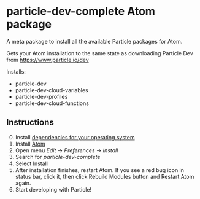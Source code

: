 # particle-dev-complete Atom package

A meta package to install all the available Particle packages for Atom.

Gets your Atom installation to the same state as downloading Particle Dev from https://www.particle.io/dev

Installs:
- particle-dev
- particle-dev-cloud-variables
- particle-dev-profiles
- particle-dev-cloud-functions

## Instructions

0. Install [dependencies for your operating system](https://github.com/particle-iot/particle-dev#requirements)
1. Install [Atom](https://atom.io)
2. Open menu _Edit_ -> _Preferences_ -> _Install_
3. Search for _particle-dev-complete_
4. Select Install
5. After installation finishes, restart Atom. If you see a red bug icon in status bar, click it, then click Rebuild Modules button and Restart Atom again.
6. Start developing with Particle!
